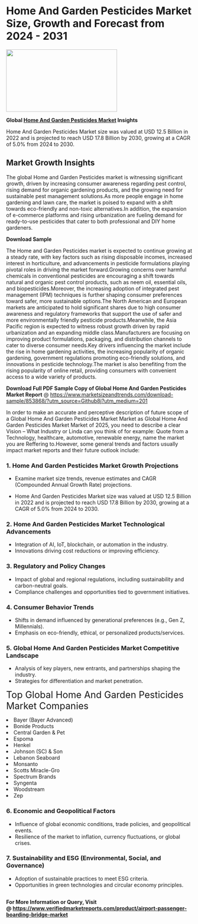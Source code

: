 <H1>Home And Garden Pesticides Market Size, Growth and Forecast from 2024 - 2031</H1><img class="aligncenter size-medium wp-image-584254" src="https://thirdeyenews.in/wp-content/uploads/2024/09/Global-Market-Research-300x168.jpeg" alt="" width="300" height="168" /><p><strong>Global&nbsp;<a href="https://www.marketsizeandtrends.com/download-sample/853868/?utm_source=Github8j?utm_medium=201">Home And Garden Pesticides Market</a> Insights</strong></p><p>Home And Garden Pesticides Market size was valued at USD 12.5 Billion in 2022 and is projected to reach USD 17.8 Billion by 2030, growing at a CAGR of 5.0% from 2024 to 2030.</p><p><h2>Market Growth Insights</h2> <p>The global Home and Garden Pesticides market is witnessing significant growth, driven by increasing consumer awareness regarding pest control, rising demand for organic gardening products, and the growing need for sustainable pest management solutions.As more people engage in home gardening and lawn care, the market is poised to expand with a shift towards eco-friendly and non-toxic alternatives.In addition, the expansion of e-commerce platforms and rising urbanization are fueling demand for ready-to-use pesticides that cater to both professional and DIY home gardeners.</p> <p><strong>Download Sample</strong></p> <p>The Home and Garden Pesticides market is expected to continue growing at a steady rate, with key factors such as rising disposable incomes, increased interest in horticulture, and advancements in pesticide formulations playing pivotal roles in driving the market forward.Growing concerns over harmful chemicals in conventional pesticides are encouraging a shift towards natural and organic pest control products, such as neem oil, essential oils, and biopesticides.Moreover, the increasing adoption of integrated pest management (IPM) techniques is further shaping consumer preferences toward safer, more sustainable options.The North American and European markets are anticipated to hold significant shares due to high consumer awareness and regulatory frameworks that support the use of safer and more environmentally friendly pesticide products.Meanwhile, the Asia Pacific region is expected to witness robust growth driven by rapid urbanization and an expanding middle class.Manufacturers are focusing on improving product formulations, packaging, and distribution channels to cater to diverse consumer needs.Key drivers influencing the market include the rise in home gardening activities, the increasing popularity of organic gardening, government regulations promoting eco-friendly solutions, and innovations in pesticide technology.The market is also benefiting from the rising popularity of online retail, providing consumers with convenient access to a wide variety of products.<p><span class=""><strong>Download Full PDF Sample Copy of Global Home And Garden Pesticides Market Report</strong> @ <a href="https://www.marketsizeandtrends.com/download-sample/853868/?utm_source=Github8j?utm_medium=201" target="_blank">https://www.marketsizeandtrends.com/download-sample/853868/?utm_source=Github8j?utm_medium=201</a></span></p><p>In order to make an accurate and perceptive description of future scope of a Global&nbsp;Home And Garden Pesticides Market Market as Global&nbsp;Home And Garden Pesticides Market Market of 2025, you need to describe a clear Vision &ndash; What Industry or Linda can you think of for example: Quote from a Technology, healthcare, automotive, renewable energy, name the market you are Reffering to.However, some general trends and factors usually impact market reports and their future outlook include:</p><h3>1.&nbsp;<strong>Home And Garden Pesticides Market Growth Projections</strong></h3><ul><li>Examine market size trends, revenue estimates and CAGR (Compounded Annual Growth Rate) projections.</li><li><p>Home And Garden Pesticides Market size was valued at USD 12.5 Billion in 2022 and is projected to reach USD 17.8 Billion by 2030, growing at a CAGR of 5.0% from 2024 to 2030.</p></li></ul><h3>2.&nbsp;<strong>Home And Garden Pesticides Market Technological Advancements</strong></h3><ul><li>Integration of AI, IoT, blockchain, or automation in the industry.</li><li>Innovations driving cost reductions or improving efficiency.</li></ul><h3>3.&nbsp;<strong>Regulatory and Policy Changes</strong></h3><ul><li>Impact of global and regional regulations, including sustainability and carbon-neutral goals.</li><li>Compliance challenges and opportunities tied to government initiatives.</li></ul><h3>4.&nbsp;<strong>Consumer Behavior Trends</strong></h3><ul><li>Shifts in demand influenced by generational preferences (e.g., Gen Z, Millennials).</li><li>Emphasis on eco-friendly, ethical, or personalized products/services.</li></ul><h3>5.&nbsp;<strong>Global Home And Garden Pesticides Market Competitive Landscape</strong></h3><ul><li>Analysis of key players, new entrants, and partnerships shaping the industry.</li><li>Strategies for differentiation and market penetration.</li></ul><p data-pm-slice="1 1 []"><span style="color: inherit; font-family: inherit; font-size: 25px;">Top Global Home And Garden Pesticides Market Companies</span></p><div class="" data-test-id=""><p><li>Bayer (Bayer Advanced)</li><li> Bonide Products</li><li> Central Garden & Pet</li><li> Espoma</li><li> Henkel</li><li> Johnson (SC) & Son</li><li> Lebanon Seaboard</li><li> Monsanto</li><li> Scotts Miracle-Gro</li><li> Spectrum Brands</li><li> Syngenta</li><li> Woodstream</li><li> Zep</li></p></div><h3>6.&nbsp;<strong>Economic and Geopolitical Factors</strong></h3><ul><li>Influence of global economic conditions, trade policies, and geopolitical events.</li><li>Resilience of the market to inflation, currency fluctuations, or global crises.</li></ul><h3>7.&nbsp;<strong>Sustainability and ESG (Environmental, Social, and Governance)</strong></h3><ul><li>Adoption of sustainable practices to meet ESG criteria.</li><li>Opportunities in green technologies and circular economy principles.</li></ul><h2><strong style="font-size: 14px;">For More Information or Query, Visit @&nbsp;</strong><a style="background-color: #ffffff; font-size: 14px;" href="https://www.marketsizeandtrends.com/report/home-and-garden-pesticides-market/" target="_blank">https://www.verifiedmarketreports.com/product/airport-passenger-boarding-bridge-market</a></h2>
